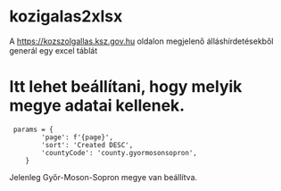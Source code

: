 # kozigalas2xlsx
A https://kozszolgallas.ksz.gov.hu oldalon megjelenő álláshírdetésekből generál egy excel táblát

# Itt lehet beállítani, hogy melyik megye adatai kellenek.
```
 params = {
        'page': f'{page}',
        'sort': 'Created DESC',
        'countyCode': 'county.gyormosonsopron',
    }
```
Jelenleg Győr-Moson-Sopron megye van beállítva.
